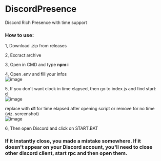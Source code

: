 # DiscordPresence

Discord Rich Presence with time support

### How to use:
1, Download .zip from releases<br>

2, Excract archive<br>

3, Open in CMD and type **npm i**<br>

4, Open .env and fill your infos<br>
![image](https://user-images.githubusercontent.com/78869976/133675042-ea50e993-a5aa-4997-9959-1053bfa95590.png)<br>


5, If you don't want clock in time elapsed, then go to index.js and find start: d<br>
![image](https://user-images.githubusercontent.com/78869976/133675015-b0e18bcb-b773-40e7-98a2-8e9705761f0d.png)<br>


replace with **d1** for time elapsed after opening script or remove for no time (viz. screenshot)<br>
![image](https://user-images.githubusercontent.com/78869976/133674959-0c990f42-3f1d-42c6-b680-48abe3abef77.png)<br>

6, Then open Discord and click on START.BAT<br>


### If it instantly close, you made a mistake somewhere. If it doesn't appear on your Discord account, you'll need to close other discord client, start rpc and then open them.
